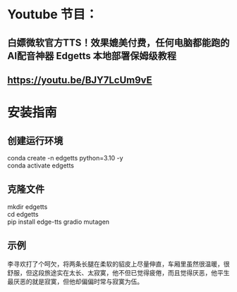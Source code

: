 # Youtube 节目：
## 白嫖微软官方TTS！效果媲美付费，任何电脑都能跑的AI配音神器 Edgetts 本地部署保姆级教程
## https://youtu.be/BJY7LcUm9vE

# 安装指南
## 创建运行环境
conda create -n edgetts python=3.10 -y   
conda activate edgetts   

## 克隆文件
mkdir edgetts  
cd edgetts  
pip install edge-tts gradio mutagen  


## 示例 
李寻欢打了个呵欠，将两条长腿在柔软的貂皮上尽量伸直，车厢里虽然很温暖，很舒服，但这段旅途实在太长、太寂寞，他不但已觉得疲倦，而且觉得厌恶，他平生最厌恶的就是寂寞，但他却偏偏时常与寂寞为伍。  




  












 
















